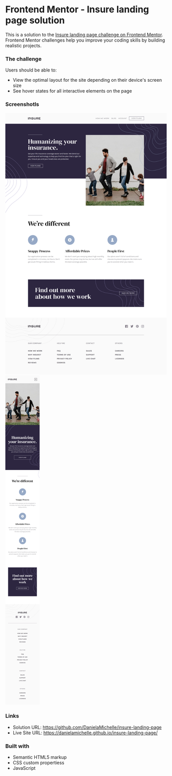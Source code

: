 # Frontend Mentor - Insure landing page solution

This is a solution to the [Insure landing page challenge on Frontend Mentor](https://www.frontendmentor.io/challenges/insure-landing-page-uTU68JV8). Frontend Mentor challenges help you improve your coding skills by building realistic projects.

### The challenge

Users should be able to:

- View the optimal layout for the site depending on their device's screen size
- See hover states for all interactive elements on the page

### Screenshotls

![](./screenshot/desktop.png)
![](./screenshot/mobile.png)

### Links

- Solution URL: https://github.com/DanielaMichelle/insure-landing-page
- Live Site URL: https://danielamichelle.github.io/insure-landing-page/

### Built with

- Semantic HTML5 markup
- CSS custom propertiess
- JavaScript
